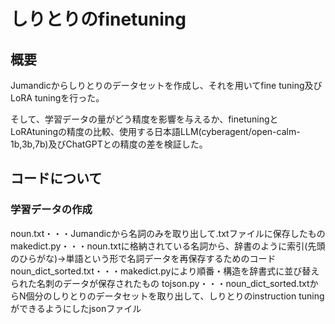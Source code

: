 # しりとりのfinetuning
## 概要
Jumandicからしりとりのデータセットを作成し、それを用いてfine tuning及びLoRA tuningを行った。

そして、学習データの量がどう精度を影響を与えるか、finetuningとLoRAtuningの精度の比較、使用する日本語LLM(cyberagent/open-calm-1b,3b,7b)及びChatGPTとの精度の差を検証した。

## コードについて
### 学習データの作成
noun.txt・・・Jumandicから名詞のみを取り出して.txtファイルに保存したもの
makedict.py・・・noun.txtに格納されている名詞から、辞書のように索引(先頭のひらがな)->単語という形で名詞データを再保存するためのコード
noun_dict_sorted.txt・・・makedict.pyにより順番・構造を辞書式に並び替えられた名刺のデータが保存されたもの
tojson.py・・・noun_dict_sorted.txtからN個分のしりとりのデータセットを取り出して、しりとりのinstruction tuningができるようにしたjsonファイル
